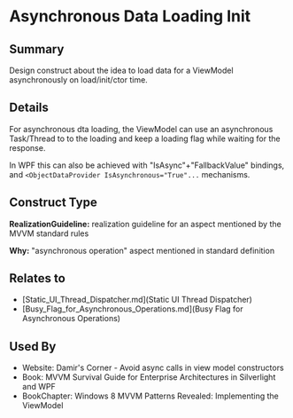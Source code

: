 # Asynchronous Data Loading Init

## Summary
Design construct about the idea to load data for a ViewModel asynchronously on load/init/ctor time.

## Details
For asynchronous dta loading, the ViewModel can use an asynchronous Task/Thread to to the loading and keep a loading flag while waiting for the response.

In WPF this can also be achieved with "IsAsync"+"FallbackValue" bindings, and `<ObjectDataProvider IsAsynchronous="True"...` mechanisms.


## Construct Type

**RealizationGuideline:** realization guideline for an aspect mentioned by the MVVM standard rules

**Why:** "asynchronous operation" aspect mentioned in standard definition



## Relates to

* [Static_UI_Thread_Dispatcher.md](Static UI Thread Dispatcher)
* [Busy_Flag_for_Asynchronous_Operations.md](Busy Flag for Asynchronous Operations)

## Used By
* Website: Damir's Corner - Avoid async calls in view model constructors
* Book: MVVM Survival Guide for Enterprise Architectures in Silverlight and WPF
* BookChapter: Windows 8 MVVM Patterns Revealed: Implementing the ViewModel

